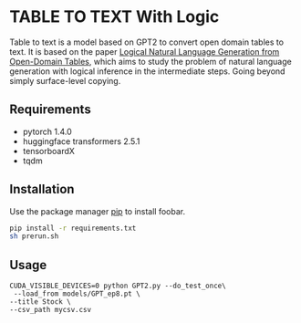 # TABLE TO TEXT With Logic

Table to text is a model based on GPT2 to convert open domain tables to text.
It is based on the paper
[Logical Natural Language Generation from Open-Domain Tables](https://arxiv.org/abs/2004.10404), which aims to study the problem of natural language generation with logical inference in the intermediate steps. Going beyond simply surface-level copying.

## Requirements
- pytorch 1.4.0
- huggingface transformers 2.5.1
- tensorboardX
- tqdm

## Installation

Use the package manager [pip](https://pip.pypa.io/en/stable/) to install foobar.

```bash
pip install -r requirements.txt
sh prerun.sh
```

## Usage

```
CUDA_VISIBLE_DEVICES=0 python GPT2.py --do_test_once\
 --load_from models/GPT_ep8.pt \
--title Stock \
--csv_path mycsv.csv
```
